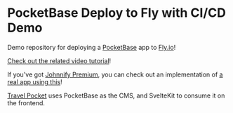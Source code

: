 # PocketBase Deploy to Fly with CI/CD Demo

Demo repository for deploying a [PocketBase](https://pocketbase.io/) app to [Fly.io](https://fly.io/)!

[Check out the related video tutorial](https://www.youtube.com/watch?v=lnDiooLuhmc)!

If you've got [Johnnify Premium](https://johnnify.com/premium), you can check out an implementation of [a real app using this](https://github.com/johnnify/travel-pocket)!

[Travel Pocket](https://travel-pocket.vercel.app/) uses PocketBase as the CMS, and SvelteKit to consume it on the frontend.
